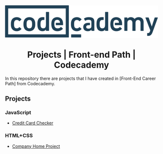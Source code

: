 <p align="center">
  <img src="./codecademy.svg" align="center"/>
</p>

<h1 align="center">Projects | Front-end Path | Codecademy</h1>

In this repository there are projects that I have created in [Front-End Career Path] from Codecademy. 

## Projects <!-- omit in toc -->
  ### JavaScript 
  - [Credit Card Checker](https://github.com/IamGrootie/codeademy-projects---front-end-path/tree/main/CreditCardChecker)
  ### HTML+CSS
  - [Company Home Project](https://github.com/IamGrootie/codeademy-projects---front-end-path/tree/main/CompanyHomeProj)

